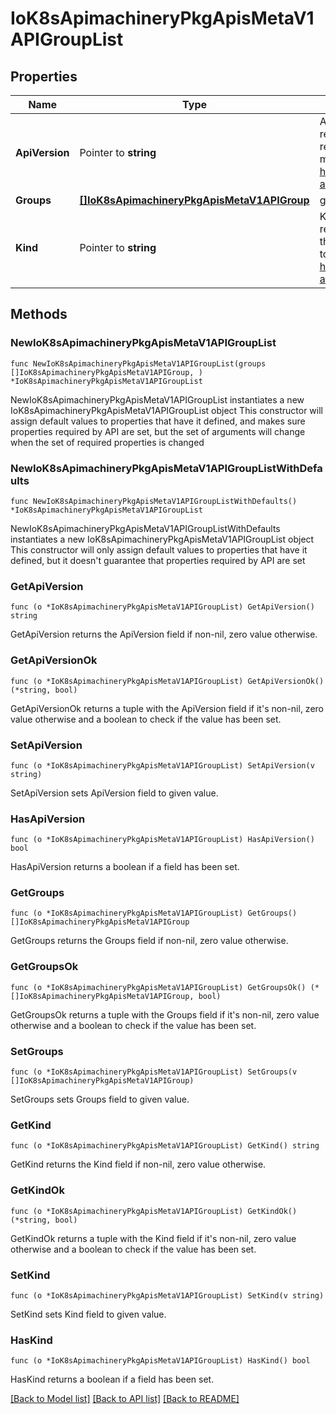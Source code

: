 # IoK8sApimachineryPkgApisMetaV1APIGroupList

## Properties

Name | Type | Description | Notes
------------ | ------------- | ------------- | -------------
**ApiVersion** | Pointer to **string** | APIVersion defines the versioned schema of this representation of an object. Servers should convert recognized schemas to the latest internal value, and may reject unrecognized values. More info: https://git.k8s.io/community/contributors/devel/sig-architecture/api-conventions.md#resources | [optional] 
**Groups** | [**[]IoK8sApimachineryPkgApisMetaV1APIGroup**](IoK8sApimachineryPkgApisMetaV1APIGroup.md) | groups is a list of APIGroup. | 
**Kind** | Pointer to **string** | Kind is a string value representing the REST resource this object represents. Servers may infer this from the endpoint the client submits requests to. Cannot be updated. In CamelCase. More info: https://git.k8s.io/community/contributors/devel/sig-architecture/api-conventions.md#types-kinds | [optional] 

## Methods

### NewIoK8sApimachineryPkgApisMetaV1APIGroupList

`func NewIoK8sApimachineryPkgApisMetaV1APIGroupList(groups []IoK8sApimachineryPkgApisMetaV1APIGroup, ) *IoK8sApimachineryPkgApisMetaV1APIGroupList`

NewIoK8sApimachineryPkgApisMetaV1APIGroupList instantiates a new IoK8sApimachineryPkgApisMetaV1APIGroupList object
This constructor will assign default values to properties that have it defined,
and makes sure properties required by API are set, but the set of arguments
will change when the set of required properties is changed

### NewIoK8sApimachineryPkgApisMetaV1APIGroupListWithDefaults

`func NewIoK8sApimachineryPkgApisMetaV1APIGroupListWithDefaults() *IoK8sApimachineryPkgApisMetaV1APIGroupList`

NewIoK8sApimachineryPkgApisMetaV1APIGroupListWithDefaults instantiates a new IoK8sApimachineryPkgApisMetaV1APIGroupList object
This constructor will only assign default values to properties that have it defined,
but it doesn't guarantee that properties required by API are set

### GetApiVersion

`func (o *IoK8sApimachineryPkgApisMetaV1APIGroupList) GetApiVersion() string`

GetApiVersion returns the ApiVersion field if non-nil, zero value otherwise.

### GetApiVersionOk

`func (o *IoK8sApimachineryPkgApisMetaV1APIGroupList) GetApiVersionOk() (*string, bool)`

GetApiVersionOk returns a tuple with the ApiVersion field if it's non-nil, zero value otherwise
and a boolean to check if the value has been set.

### SetApiVersion

`func (o *IoK8sApimachineryPkgApisMetaV1APIGroupList) SetApiVersion(v string)`

SetApiVersion sets ApiVersion field to given value.

### HasApiVersion

`func (o *IoK8sApimachineryPkgApisMetaV1APIGroupList) HasApiVersion() bool`

HasApiVersion returns a boolean if a field has been set.

### GetGroups

`func (o *IoK8sApimachineryPkgApisMetaV1APIGroupList) GetGroups() []IoK8sApimachineryPkgApisMetaV1APIGroup`

GetGroups returns the Groups field if non-nil, zero value otherwise.

### GetGroupsOk

`func (o *IoK8sApimachineryPkgApisMetaV1APIGroupList) GetGroupsOk() (*[]IoK8sApimachineryPkgApisMetaV1APIGroup, bool)`

GetGroupsOk returns a tuple with the Groups field if it's non-nil, zero value otherwise
and a boolean to check if the value has been set.

### SetGroups

`func (o *IoK8sApimachineryPkgApisMetaV1APIGroupList) SetGroups(v []IoK8sApimachineryPkgApisMetaV1APIGroup)`

SetGroups sets Groups field to given value.


### GetKind

`func (o *IoK8sApimachineryPkgApisMetaV1APIGroupList) GetKind() string`

GetKind returns the Kind field if non-nil, zero value otherwise.

### GetKindOk

`func (o *IoK8sApimachineryPkgApisMetaV1APIGroupList) GetKindOk() (*string, bool)`

GetKindOk returns a tuple with the Kind field if it's non-nil, zero value otherwise
and a boolean to check if the value has been set.

### SetKind

`func (o *IoK8sApimachineryPkgApisMetaV1APIGroupList) SetKind(v string)`

SetKind sets Kind field to given value.

### HasKind

`func (o *IoK8sApimachineryPkgApisMetaV1APIGroupList) HasKind() bool`

HasKind returns a boolean if a field has been set.


[[Back to Model list]](../README.md#documentation-for-models) [[Back to API list]](../README.md#documentation-for-api-endpoints) [[Back to README]](../README.md)


